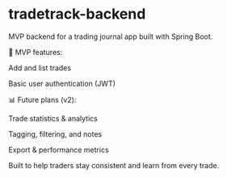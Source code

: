 # tradetrack-backend
MVP backend for a trading journal app built with Spring Boot.

🚀 MVP features:

Add and list trades

Basic user authentication (JWT)

📊 Future plans (v2):

Trade statistics & analytics

Tagging, filtering, and notes

Export & performance metrics

Built to help traders stay consistent and learn from every trade.
